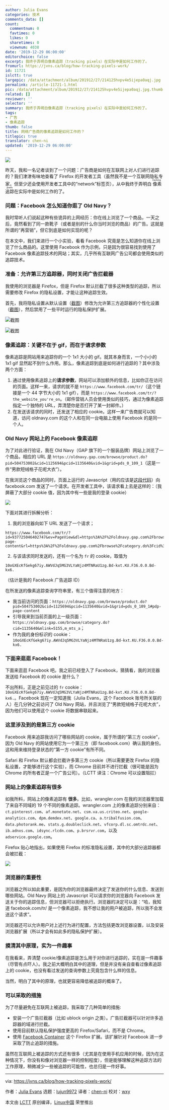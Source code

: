 ```yaml
---
author: Julia Evans
categories: 技术
comments_data: []
count:
  commentnum: 0
  favtimes: 0
  likes: 0
  sharetimes: 0
  viewnum: 4038
date: '2019-12-29 06:00:00'
editorchoice: false
excerpt: 我终于弄明白像素追踪（tracking pixels）在实际中是如何工作的了。
fromurl: https://jvns.ca/blog/how-tracking-pixels-work/
id: 11721
islctt: true
largepic: /data/attachment/album/201912/27/214125hvpv4e5ijepa0aqj.jpg
permalink: /article-11721-1.html
pic: /data/attachment/album/201912/27/214125hvpv4e5ijepa0aqj.jpg.thumb.jpg
related: []
reviewer: ''
selector: ''
summary: 我终于弄明白像素追踪（tracking pixels）在实际中是如何工作的了。
tags:
- 广告
- 像素追踪
thumb: false
title: 网络广告商的像素追踪是如何工作的？
titlepic: true
translator: chen-ni
updated: '2019-12-29 06:00:00'
---
```


![](/data/attachment/album/201912/27/214125hvpv4e5ijepa0aqj.jpg)


昨天，我和一名记者谈到了一个问题：广告商是如何在互联网上对人们进行追踪的？我们津津有味地查看了 Firefox 的开发者工具（虽然我不是一个互联网隐私专家，但至少还会使用开发者工具中的“network”标签页），从中我终于弄明白<ruby> 像素追踪 <rt>  tracking pixels </rt></ruby>在实际中是如何工作的了。


### 问题：Facebook 怎么知道你逛了 Old Navy？


我时常听人们说起这种有些诡异的上网经历：你在线上浏览了一个商品，一天之后，竟然看到了同一款靴子（或者是别的什么你当时浏览的商品）的广告。这就是所谓的“再营销”，但它到底是如何实现的呢？


在本文中，我们来进行一个小实验，看看 Facebook 究竟是怎么知道你在线上浏览了什么商品的。这里使用 Facebook 作为示例，只是因为很容易找到使用了 Facebook 像素追踪技术的网站；其实，几乎所有互联网广告公司都会使用类似的追踪技术。


### 准备：允许第三方追踪器，同时关闭广告拦截器


我使用的浏览器是 Firefox，但是 Firefox 默认拦截了很多这种类型的追踪，所以需要修改 Firefox 的隐私设置，才能让这种追踪生效。


首先，我将隐私设置从默认设置（[截图](https://jvns.ca/images/trackers.png)）修改为允许第三方追踪器的个性化设置（[截图](https://jvns.ca/images/firefox-insecure-settings.png)），然后禁用了一些平时运行的隐私保护扩展。


![截图](/data/attachment/album/201912/29/084152xnzxj7sz02ofjujz.png)


![截图](/data/attachment/album/201912/27/214259d0au8h8ujsabahuo.png)


### 像素追踪：关键不在于 gif，而在于请求参数


像素追踪是网站用来追踪你的一个 1x1 大小的 gif。就其本身而言，一个小小的 1x1 gif 显然起不到什么作用。那么，像素追踪到底是如何进行追踪的？其中涉及两个方面：


1. 通过使用像素追踪上的**请求参数**，网站可以添加额外的信息，比如你正在访问的页面。这样一来，请求的就不是 `https://www.facebook.com/tr/`（这个链接是一个 44 字节大小的 1x1 gif），而是 `https://www.facebook.com/tr/?the_website_you're_on`。（邮件营销人员会使用类似的技巧，通过为像素追踪指定一个独特的 URL，弄清楚你是否打开了某一封邮件。）
2. 在发送该请求的同时，还发送了相应的 cookie。这样一来广告商就可以知道，访问 oldnavy.com 的这个人和在同一台电脑上使用 Facebook 的是同一个人。


### Old Navy 网站上的 Facebook 像素追踪


为了对此进行验证，我在 Old Navy（GAP 旗下的一个服装品牌）网站上浏览了一个商品，相应的 URL 是 `https://oldnavy.gap.com/browse/product.do?pid=504753002&cid=1125694&pcid=1135640&vid=1&grid=pds_0_109_1`（这是一件“男款短绒格子花呢大衣”）。


在我浏览这个商品的同时，页面上运行的 Javascript（用的应该是[这段代码](https://developers.facebook.com/docs/facebook-pixel/implementation/)）向 facebook.com 发送了一个请求。在开发者工具中，该请求看上去是这样的：（我屏蔽了大部分 cookie 值，因为其中有一些是我的登录 cookie）


![](/data/attachment/album/201912/27/214301d2dv02d7av0za7j8.png)


下面对其进行拆解分析：


1. 我的浏览器向如下 URL 发送了一个请求；



```
https://www.facebook.com/tr/?id=937725046402747&ev=PageView&dl=https%3A%2F%2Foldnavy.gap.com%2Fbrowse%2Fproduct.do%3Fpid%3D504753002%26cid%3D1125694%26pcid%3Dxxxxxx0%26vid%3D1%26grid%3Dpds_0_109_1%23pdp-page-content&rl=https%3A%2F%2Foldnavy.gap.com%2Fbrowse%2Fcategory.do%3Fcid%3D1135640%26mlink%3D5155%2Cm_mts_a&if=false&ts=1576684838096&sw=1920&sh=1080&v=2.9.15&r=stable&a=tmtealium&ec=0&o=30&fbp=fb.1.1576684798512.1946041422&it=15xxxxxxxxxx4&coo=false&rqm=GET
```
2. 与该请求同时发送的，还有一个名为 `fr` 的 cookie，取值为



```
10oGXEcKfGekg67iy.AWVdJq5MG3VLYaNjz4MTNRaU1zg.Bd-kxt.KU.F36.0.0.Bd-kx6.
```

（估计是我的 Facebook 广告追踪 ID）


在所发送的像素追踪查询字符串里，有三个值得注意的地方：


* 我当前访问的页面：`https://oldnavy.gap.com/browse/product.do?pid=504753002&cid=1125694&pcid=1135640&vid=1&grid=pds_0_109_1#pdp-page-content`
* 引导我来到当前页面的上一级页面：`https://oldnavy.gap.com/browse/category.do?cid=1135640&mlink=5155,m_mts_a`；
* 作为我的身份标识的 cookie：`10oGXEcKfGekg67iy.AWVdJq5MG3VLYaNjz4MTNRaU1zg.Bd-kxt.KU.F36.0.0.Bd-kx6.`


### 下面来逛逛 Facebook！


下面来逛逛 Facebook 吧。我之前已经登入了 Facebook，猜猜看，我的浏览器发送给 Facebook 的 cookie 是什么？


不出所料，正是之前见过的 `fr` cookie：`10oGXEcKfGekg67iy.AWVdJq5MG3VLYaNjz4MTNRaU1zg.Bd-kxt.KU.F36.0.0.Bd-kx6.`。Facebook 现在一定知道我（Julia Evans，这个 Facebook 账号所关联的人）在几分钟之前访问了 Old Navy 网站，并且浏览了“男款短绒格子花呢大衣”，因为他们可以使用这个 cookie 将数据串联起来。


### 这里涉及到的是第三方 cookie


Facebook 用来追踪我访问了哪些网站的 cookie，属于所谓的“第三方 cookie”，因为 Old Navy 的网站使用它为一个第三方（即 facebook.com）确认我的身份。这和用来维持登录状态的“第一方 cookie”有所不同。


Safari 和 Firefox 默认都会拦截许多第三方 cookie（所以需要更改 Firefox 的隐私设置，才能够进行这个实验），而 Chrome 目前并不进行拦截（很可能是因为 Chrome 的所有者正是一个广告公司）。（LCTT 译注：Chrome 可以设置阻拦）


### 网站上的像素追踪有很多


如我所料，网站上的像素追踪有 **很多**。比如，wrangler.com 在我的浏览器里加载了来自不同域的 19 个不同的像素追踪。wrangler.com 上的像素追踪分别来自：`ct.pinterest.com`、`af.monetate.net`、`csm.va.us.criteo.net`、`google-analytics.com`、`dpm.demdex.net`、`google.ca`、`a.tribalfusion.com`、`data.photorank.me`、`stats.g.doubleclick.net`、`vfcorp.dl.sc.omtrdc.net`、`ib.adnxs.com`、`idsync.rlcdn.com`、`p.brsrvr.com`，以及 `adservice.google.com`。


Firefox 贴心地指出，如果使用 Firefox 的标准隐私设置，其中的大部分追踪器都会被拦截：


![](/data/attachment/album/201912/27/214301u097bgg0f8k5wl8j.png)


### 浏览器的重要性


浏览器之所以如此重要，是因为你的浏览器最终决定了发送你的什么信息、发送到哪些网站。Old Navy 网站上的 Javascript 可以请求你的浏览器向 Facebook 发送关于你的追踪信息，但浏览器可以拒绝执行。浏览器的决定可以是：“哈，我知道 facebook.com/tr/ 是一个像素追踪，我不想让我的用户被追踪，所以我不会发送这个请求”。


浏览器还可以允许用户对上述行为进行配置，方法包括更改浏览器设置，以及安装浏览器扩展（所以才会有如此多的隐私保护扩展）。


### 摸清其中原理，实为一件趣事


在我看来，弄清楚 cookie/像素追踪是怎么用于对你进行追踪的，实在是一件趣事（尽管有点吓人）。我之前大概明白其中的道理，但是并没有亲自查看过像素追踪上的 cookie，也没有看过发送的查询参数上究竟包含什么样的信息。


当然，明白了其中的原理，也就更容易降低被追踪的概率了。


### 可以采取的措施


为了尽量避免在互联网上被追踪，我采取了几种简单的措施:


* 安装一个广告拦截器（比如 ublock origin 之类）。广告拦截器可以针对许多追踪器的域进行拦截。
* 使用目前默认隐私保护强度更高的 Firefox/Safari，而不是 Chrome。
* 使用 [Facebook Container](https://addons.mozilla.org/en-CA/firefox/addon/facebook-container/) 这个 Firefox 扩展。该扩展针对 Facebook 进一步采取了防止追踪的措施。


虽然在互联网上被追踪的方式还有很多（尤其是在使用手机应用的时候，因为在这种情况下，你没有和像对浏览器一样的控制程度），但是能够理解这种追踪方法的工作原理，稍微减少一些被追踪的可能性，也总归是一件好事。




---


via: <https://jvns.ca/blog/how-tracking-pixels-work/>


作者：[Julia Evans](https://jvns.ca/) 选题：[lujun9972](https://github.com/lujun9972) 译者：[chen-ni](https://github.com/chen-ni) 校对：[wxy](https://github.com/wxy)


本文由 [LCTT](https://github.com/LCTT/TranslateProject) 原创编译，[Linux中国](https://linux.cn/) 荣誉推出
